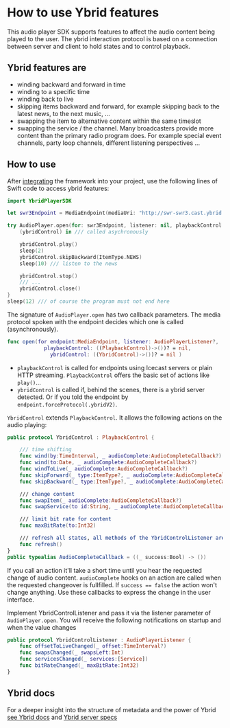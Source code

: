 # How to use Ybrid features

This audio player SDK supports features to affect the audio content being played to the user. The ybrid interaction protocol is based on a connection between server and client to hold states and to control playback.

## Ybrid features are

* winding backward and forward in time
* winding to a specific time
* winding back to live
* skipping items backward and forward, for example skipping back to the latest news, to the next music, ...
* swapping the item to alternative content within the same timeslot 
* swapping the service / the channel. Many broadcasters provide more content than the primary radio program does. For example special event channels, party loop channels, different listening perspectives ...

## How to use

After [integrating](https://github.com/ybrid/player-sdk-swift#integration) the framework into your project, use the following lines of Swift code to access ybrid features:

```swift
import YbridPlayerSDK

let swr3Endpoint = MediaEndpoint(mediaUri: "http://swr-swr3.cast.ybrid.io/swr/swr3/ybrid").forceProtocol(.ybridV2)

try AudioPlayer.open(for: swr3Endpoint, listener: nil, playbackControl: nil) {
    (ybridControl) in /// called asychronously

    ybridControl.play()
    sleep(2)
    ybridControl.skipBackward(ItemType.NEWS)
    sleep(10) /// listen to the news

    ybridControl.stop()
    /// ...
    ybridControl.close()
}
sleep(12) /// of course the program must not end here
```

The signature of `AudioPlayer.open` has two callback parameters. The media protocol spoken with the endpoint decides which one is called \(asynchronously\).

```swift
func open(for endpoint:MediaEndpoint, listener: AudioPlayerListener?,
            playbackControl: ((PlaybackControl)->())? = nil,
              ybridControl: ((YbridControl)->())? = nil )
```

* `playbackControl` is called for endpoints using Icecast servers or plain HTTP streaming. `PlaybackControl` offers the basic set of actions like `play()`...
* `ybridControl` is called if, behind the scenes, there is a ybrid server detected. Or if you told the endpoint by `endpoint.forceProtocol(.ybridV2)`. 

`YbridControl` extends `PlaybackControl`. It allows the following actions on the audio playing:

```swift
public protocol YbridControl : PlaybackControl {  

    /// time shifting
    func wind(by:TimeInterval, _ audioComplete:AudioCompleteCallback?)
    func wind(to:Date, _ audioComplete:AudioCompleteCallback?)
    func windToLive(_ audioComplete:AudioCompleteCallback?)
    func skipForward(_ type:ItemType?, _ audioComplete:AudioCompleteCallback?)
    func skipBackward(_ type:ItemType?, _ audioComplete:AudioCompleteCallback?)

    /// change content
    func swapItem(_ audioComplete:AudioCompleteCallback?)
    func swapService(to id:String, _ audioComplete:AudioCompleteCallback?)

    /// limit bit rate for content
    func maxBitRate(to:Int32)

    /// refresh all states, all methods of the YbridControlListener are called
    func refresh() 
}
public typealias AudioCompleteCallback = ((_ success:Bool) -> ())
```
If you call an action it'll take a short time until you hear the requested change of audio content. `audioComplete` hooks on an action are called when the requested changeover is fullfilled. If `success == false` the action won't change anything. Use these callbacks to express the change in the user interface.

Implement YbridControlListener and pass it via the listener parameter of `AudioPlayer.open`. You will receive the following notifications on startup and when the value changes

```swift
public protocol YbridControlListener : AudioPlayerListener {
    func offsetToLiveChanged(_ offset:TimeInterval?)
    func swapsChanged(_ swapsLeft:Int)
    func servicesChanged(_ services:[Service])
    func bitRateChanged(_ maxBitRate:Int32)
}
```


## Ybrid docs

For a deeper insight into the structure of metadata and the power of Ybrid [see Ybrid docs](https://github.com/ybrid/player-interaction/blob/master/doc) and [Ybrid server specs](https://github.com/ybrid/overview/blob/master/specification/README.md)

